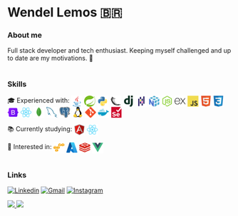 # Wendel Lemos 🇧🇷

### About me
Full stack developer and tech enthusiast. Keeping myself challenged and up to date are my motivations. 🤖

#

### Skills
🎓 Experienced with:
<img align="center" alt="Java" height="25" width="25" src="https://raw.githubusercontent.com/devicons/devicon/master/icons/java/java-original.svg">
<img align="center" alt="Spring" height="25" width="25" src="https://raw.githubusercontent.com/devicons/devicon/master/icons/spring/spring-original.svg">
<img align="center" alt="Python" height="25" width="25" src="https://raw.githubusercontent.com/devicons/devicon/master/icons/python/python-original.svg">
<img align="center" alt="Flask" height="25" width="25" src="https://raw.githubusercontent.com/devicons/devicon/master/icons/flask/flask-original.svg">
<img align="center" alt="Django" height="25" width="25" src="https://raw.githubusercontent.com/devicons/devicon/master/icons/django/django-plain.svg">
<img align="center" alt="Pandas" height="25" width="25" src="https://raw.githubusercontent.com/devicons/devicon/master/icons/pandas/pandas-original.svg">
<img align="center" alt="Numpy" height="25" width="25" src="https://raw.githubusercontent.com/devicons/devicon/master/icons/numpy/numpy-original.svg">
<img align="center" alt="NodeJS" height="25" width="25" src="https://raw.githubusercontent.com/devicons/devicon/master/icons/nodejs/nodejs-original.svg">
<img align="center" alt="Express" height="25" width="25" src="https://raw.githubusercontent.com/devicons/devicon/master/icons/express/express-original.svg">
<img align="center" alt="JavaScript" height="25" width="25" src="https://raw.githubusercontent.com/devicons/devicon/master/icons/javascript/javascript-original.svg">
<img align="center" alt="HTML" height="25" width="25" src="https://raw.githubusercontent.com/devicons/devicon/master/icons/html5/html5-original.svg">
<img align="center" alt="CSS" height="25" width="25" src="https://raw.githubusercontent.com/devicons/devicon/master/icons/css3/css3-original.svg">
<img align="center" alt="Boostrap" height="25" width="25" src="https://raw.githubusercontent.com/devicons/devicon/master/icons/bootstrap/bootstrap-original.svg">
<img align="center" alt="React" height="25" width="25" src="https://raw.githubusercontent.com/devicons/devicon/master/icons/react/react-original.svg">
<img align="center" alt="MongoDB" height="25" width="25" src="https://raw.githubusercontent.com/devicons/devicon/master/icons/mongodb/mongodb-original.svg">
<img align="center" alt="MySQL" height="25" width="25" src="https://raw.githubusercontent.com/devicons/devicon/master/icons/mysql/mysql-original.svg">
<img align="center" alt="PostgreSQL" height="25" width="25" src="https://raw.githubusercontent.com/devicons/devicon/master/icons/postgresql/postgresql-original.svg">
<img align="center" alt="Linux" height="25" width="25" src="https://raw.githubusercontent.com/devicons/devicon/master/icons/linux/linux-original.svg">
<img align="center" alt="Git" height="25" width="25" src="https://raw.githubusercontent.com/devicons/devicon/master/icons/git/git-original.svg">
<img align="center" alt="Docker" height="25" width="25" src="https://raw.githubusercontent.com/devicons/devicon/master/icons/docker/docker-plain.svg">
<img align="center" alt="Selenium" height="25" width="25" src="https://raw.githubusercontent.com/devicons/devicon/master/icons/selenium/selenium-original.svg">

📚 Currently studying:
<img align="center" alt="Angular" height="25" width="25" src="https://raw.githubusercontent.com/devicons/devicon/master/icons/angularjs/angularjs-original.svg">
<img align="center" alt="React" height="25" width="25" src="https://raw.githubusercontent.com/devicons/devicon/master/icons/react/react-original.svg">

📝 Interested in:
<img align="center" alt="amazonwebservices" height="25" width="25" src="https://raw.githubusercontent.com/devicons/devicon/master/icons/amazonwebservices/amazonwebservices-original.svg">
<img align="center" alt="azure" height="25" width="25" src="https://raw.githubusercontent.com/devicons/devicon/master/icons/azure/azure-original.svg">
<img align="center" alt="Redis" height="25" width="25" src="https://raw.githubusercontent.com/devicons/devicon/master/icons/redis/redis-plain.svg">
<img align="center" alt="VueJS" height="25" width="25" src="https://raw.githubusercontent.com/devicons/devicon/master/icons/vuejs/vuejs-original.svg">

#

### Links
[![Linkedin](https://img.shields.io/badge/LinkedIn-0072b1?style=flat&logo=Linkedin&logoColor=white&link=https://www.linkedin.com/in/wendellemosmoura/)](https://www.linkedin.com/in/wendellemosmoura/) 
[![Gmail](https://img.shields.io/badge/Gmail-DB4437?style=flat&logo=Gmail&logoColor=white&link=mailto:wendellemosmoura@gmail.com)](mailto:wendellemosmoura@gmail.com)
[![Instagram](https://img.shields.io/badge/Instagram-E4405F?style=flat&logo=Instagram&logoColor=white&link=mailto:wendellemosmoura@gmail.com)](mailto:wendellemosmoura@gmail.com)

<div>
  <a href="https://github.com/wendellemosmoura">
  <img height="150em" src="https://github-readme-stats.vercel.app/api?username=wendellemosmoura&show_icons=true&theme=tokyonight&include_all_commits=true&count_private=true"/>
  <img height="150em" src="https://github-readme-stats.vercel.app/api/top-langs/?username=wendellemosmoura&layout=compact&langs_count=7&count_private=true&theme=tokyonight"/>
</div>
